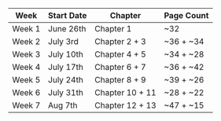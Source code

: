 | Week | Start Date | Chapter | Page Count |
| - | - | - | - |
| Week 1 | June 26th | Chapter 1 | ~32 |
| Week 2 | July 3rd  | Chapter 2 + 3 | ~36 + ~34 |
| Week 3 | July 10th | Chapter 4 + 5 | ~34 + ~28 |
| Week 4 | July 17th | Chapter 6 + 7 | ~36 + ~42 |
| Week 5 | July 24th | Chapter 8 + 9 | ~39 + ~26 |
| Week 6 | July 31th | Chapter 10 + 11 | ~28 + ~22 |
| Week 7 | Aug 7th   | Chapter 12 + 13 | ~47 + ~15 |

